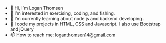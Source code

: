 - 👋 Hi, I’m Logan Thomsen
- 👀 I’m interested in exercising, coding, and fishing.
- 🌱 I’m currently learning about node.js and backend developing.
- 💞️ I code my projects in HTML, CSS and Javascript. I also use Bootstrap and jQuery
- 📫 How to reach me: loganthomsen14@gmail.com

<!---
loganthomsen14/loganthomsen14 is a ✨ special ✨ repository because its `README.md` (this file) appears on your GitHub profile.
You can click the Preview link to take a look at your changes.
--->
